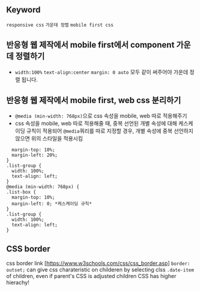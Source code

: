 ## Keyword
`responsive css` `가운데 정렬` `mobile first css`

## 반응형 웹 제작에서 mobile first에서 component 가운데 정렬하기
  - `width:100%` `text-align:center` `margin: 0 auto` 모두 같이 써주어야 가운데 정렬 됩니다.

## 반응형 웹 제작에서 mobile first, web css 분리하기 
  - `@media (min-width: 768px)`으로 css 속성을 mobile, web 따로 적용해주기
  - css 속성을 mobile, web 따로 적용해줄 때, 중복 선언된 개별 속성에 대해 케스케이딩 규칙이 적용되어 `@media`쿼리를 따로 지정할 경우, 개별 속성에 중복 선언하지 않으면 위의 스타일을 적용시킴
  ```.list-box {
    margin-top: 10%;
    margin-left: 20%;
}
.list-group {
    width: 100%;
    text-align: left;
} 
@media (min-width: 768px) {
.list-box {
    margin-top: 10%;
    margin-left: 0; *케스케이딩 규칙*
}
.list-group {
    width: 100%;
    text-align: left;
}
```

## CSS border 
css border link [https://www.w3schools.com/css/css_border.asp]
`border: outset;`
can give css charateristic on childeren by selecting clss `.date-item` of children, even if parent's CSS is adjusted 
children CSS has higher hierachy! 
